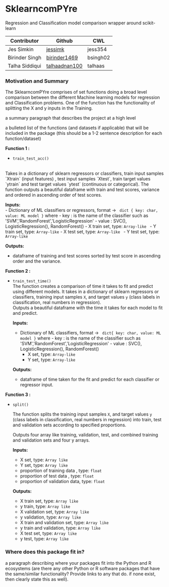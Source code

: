 # SklearncomPYre
Regression and Classification model comparison wrapper around scikit-learn

| Contributor                  | Github              | CWL |
| --------------------- |-----------------------|-----------------------|
| Jes Simkin | [jessimk](https://github.com/jessimk) | jess354 |
| Birinder Singh | [birinder1469](https://github.com/Birinder1469) | bsingh02 |
| Talha Siddiqui | [talhaadnan100](https://github.com/talhaadnan100) | talhaas |


### Motivation and Summary

The SklearncomPYre comprises of set functions doing a broad level comparison between the different Machine learning models for regression and Classification problems. One of the function has the functionality of splitting the X and y inputs in the Training.


a summary paragraph that describes the project at a high level

a bulleted list of the functions (and datasets if applicable) that will be included in the package (this should be a 1-2 sentence description for each function/dataset)

__Function 1 :__

- `train_test_acc()`
<br>
    Takes in a dictionary of sklearn regressors or classifiers, train input samples `Xtrain` (input features) , test input samples `Xtest`, train target values `ytrain` and test target values `ytest` (continuous or categorical).
    The function outputs a beautiful dataframe with train and test scores, variance and ordered in ascending order of test scores.  <br>

  __Inputs:__  <br>
	- Dictionary of ML classifiers or regressors,  format ->  ` dict { key: char, value: ML model }`
                where
                - key : is the name of the classifier such as 'SVM','RandomForest','LogisticRegression'
                - value : SVC(), LogisticRegression(), RandomForest()
	- X train set, type: `Array-like `
	- Y train set, type: `Array-like`
	- X test set, type: `Array-like `
	- Y test set, type: `Array-like`

  __Outputs:__ <br>
  - dataframe of training and test scores sorted by test score in ascending order and the variance.


__Function 2 :__

- `train_test_time()`  <br>
  The function creates a comparison of time it takes to fit and predict using different models. It takes in a dictionary of sklearn regressors or classifiers, training input samples `X`, and target values `y` (class labels in classification, real numbers in regression). <br>
  Outputs a beautiful dataframe with the time it takes for each model to fit and predict. <br>

  __Inputs:__   

  - Dictionary of ML classifiers,  format ->  ` dict{ key: char, value: ML model }`
                where
                - key : is the name of the classifier such as 'SVM','RandomForest','LogisticRegression'
                - value : SVC(), LogisticRegression(), RandomForest()
	- X set, type: `Array-like `
	- Y set, type: `Array-like`

  __Outputs:__<br>

  - dataframe of time taken for the fit and predict for each classifier or regressor input.

__Function 3 :__

- `split()`

  The function splits the training input samples `X`, and target values `y` (class labels in classification, real numbers in regression) into train, test and validation sets according to specified proportions.

    Outputs four array like training, validation, test, and combined training and validation sets and four y arrays. <br>

    __Inputs:__
    - X set, type: `Array like `
    - Y set, type: `Array like`
    - proportion of training data  , type: `float`
    - proportion of test data , type: `float`
    - proportion of validation data, type: `float`<br>

    __Outputs:__
    - X train set, type: `Array like`
    - y train, type: `Array like`
    - X validation set, type: `Array like`
    - y validation, type: `Array like`
    - X train and validation set, type: `Array like`
    - y train and validation, type: `Array like`
    - X test set, type: `Array like`
    - y test, type: `Array like`



### Where does this package fit in?

a paragraph describing where your packages fit into the Python and R ecosystems (are there any other Python or R software packages that have the same/similar functionality? Provide links to any that do. if none exist, then clearly state this as well).
